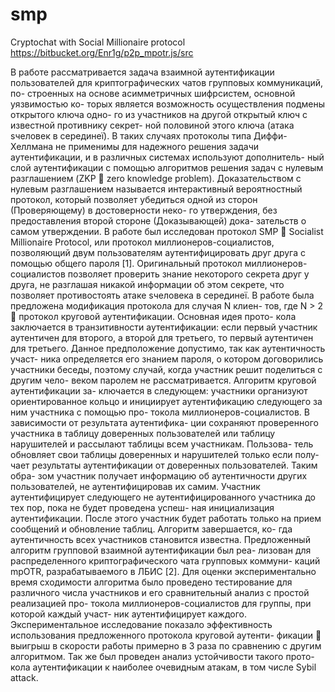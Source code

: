 # smp

Cryptochat with Social Millionaire protocol
https://bitbucket.org/Enr1g/p2p_mpotr.js/src


В работе рассматривается задача взаимной аутентификации
пользователей для криптографических чатов групповых коммуникаций, по-
строенных на основе асимметричных шифрсистем, основной уязвимостью ко-
торых является возможность осуществления подмены открытого ключа одно-
го из участников на другой открытый ключ с известной противнику секрет-
ной половиной этого ключа (атака ѕчеловек в серединеї). В таких случаях
протоколы типа Диффи-Хеллмана не применимы для надежного решения
задачи аутентификации, и в различных системах используют дополнитель-
ный слой аутентификации с помощью алгоритмов решения задач с нулевым
разглашением (ZKP  zero knowledge problem). Доказательством с нулевым
разглашением называется интерактивный вероятностный протокол, который
позволяет убедиться одной из сторон (Проверяющему) в достоверности неко-
го утверждения, без предоставления второй стороне (Доказывающей) дока-
зательств о самом утверждении.
В работе был исследован протокол SMP  Socialist Millionaire Protocol,
или протокол миллионеров-социалистов, позволяющий двум пользователям
аутентифицировать друг друга с помощью общего пароля [1]. Оригинальный
протокол миллионеров-социалистов позволяет проверить знание некоторого
секрета друг у друга, не разглашая никакой информации об этом секрете,
что позволяет противостоять атаке ѕчеловека в серединеї.
В работе была предложена модификация протокола для случая N клиен-
тов, где N > 2  протокол круговой аутентификации. Основная идея прото-
кола заключается в транзитивности аутентификации: если первый участник
аутентичен для второго, а второй для третьего, то первый аутентичен для
третьего. Данное предположение допустимо, так как аутентичность участ-
ника определяется его знанием пароля, о котором договорились участники
беседы, поэтому случай, когда участник решит поделиться с другим чело-
веком паролем не рассматривается. Алгоритм круговой аутентификации за-
ключается в следующем: участники организуют ориентированное кольцо и
инициирует аутентификацию следующего за ним участника с помощью про-
токола миллионеров-социалистов. В зависимости от результата аутентифика-
ции сохраняют проверенного участника в таблицу доверенных пользователей
или таблицу нарушителей и рассылают таблицы всем участникам. Пользова-
тель обновляет свои таблицы доверенных и нарушителей только если полу-
чает результаты аутентификации от доверенных пользователей. Таким обра-
зом участник получает информацию об аутентичности других пользователей,
не аутентифицировав их самим. Участник аутентифицирует следующего не
аутентифицированного участника до тех пор, пока не будет проведена успеш-
ная инициализация аутентификации. После этого участник будет работать
только на прием сообщений и обновление таблиц. Алгоритм завершается, ко-
гда аутентичность всех участников становится известна.
Предложенный алгоритм групповой взаимной аутентификации был реа-
лизован для распределенного криптографического чата групповых коммуни-
каций mpOTR, разрабатываемого в ЛБИС [2]. Для оценки экспериментально
время сходимости алгоритма было проведено тестирование для различного
числа участников и его сравнительный анализ с простой реализацией про-
токола миллионеров-социалистов для группы, при которой каждый участ-
ник аутентифицирует каждого. Экспериментальное исследование показало
эффективность использования предложенного протокола круговой аутенти-
фикации  выигрыш в скорости работы примерно в 3 раза по сравнению с
другим алгоритмом. Так же был проведен анализ устойчивости такого прото-
кола аутентификации к наиболее очевидным атакам, в том числе Sybil attack.
